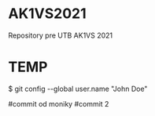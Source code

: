 # AK1VS2021
Repository pre UTB AK1VS 2021

# TEMP 
$ git config --global user.name "John Doe"

#commit od moniky
#commit 2
